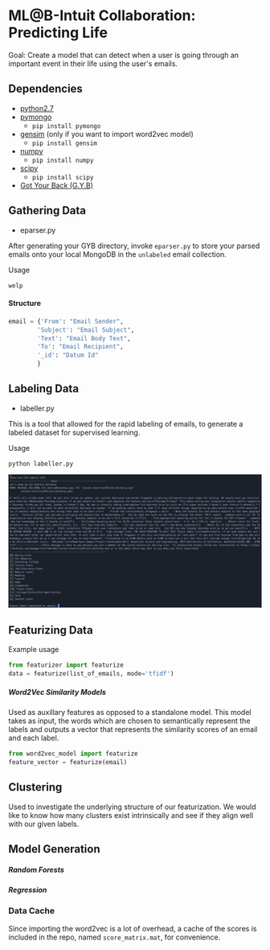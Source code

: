 # ML@B-Intuit Collaboration: Predicting Life
Goal: Create a model that can detect when a user is going through an important event in their life using the user's emails.

## Dependencies
* [python2.7][1]
* [pymongo][2]
    * `pip install pymongo`
* [gensim][3] (only if you want to import word2vec model)
    * `pip install gensim`
* [numpy][4]
    * `pip install numpy`
* [scipy][5]
    * `pip install scipy`
* [Got Your Back (G.Y.B)][6]


## Gathering Data
* eparser.py

After generating your GYB directory, invoke `eparser.py` to store your parsed emails onto your local MongoDB in the `unlabeled` email collection.

Usage
```
welp
```
#### Structure
```python
email = {'From': "Email Sender",
        'Subject': "Email Subject",
        'Text': "Email Body Text",
        'To': "Email Recipient",
        '_id': "Datum Id"
        }
```
## Labeling Data
* labeller.py

This is a tool that allowed for the rapid labeling of emails, to generate a labeled dataset for supervised learning.

Usage
```
python labeller.py
```
![alt text][labeller]
## Featurizing Data

Example usage
```python
from featurizer import featurize
data = featurize(list_of_emails, mode='tfidf')
```

##### Word2Vec Similarity Models
Used as auxillary features as opposed to a standalone model. This model takes as input, the words which are chosen to semantically represent the labels and outputs a vector that represents the similarity scores of an email and each label.

```python
from word2vec_model import featurize
feature_vector = featurize(email)
```

## Clustering
Used to investigate the underlying structure of our featurization. We would like to know how many clusters exist intrinsically and see if they align well with our given labels.

## Model Generation

##### Random Forests
##### Regression

### Data Cache
Since importing the word2vec is a lot of overhead, a cache of the scores is included in the repo, named `score_matrix.mat`, for convenience.  

[1]: https://www.python.org/downloads/release/python-2712/
[2]: https://api.mongodb.com/python/current/
[3]: https://radimrehurek.com/gensim/
[4]: http://www.numpy.org/
[5]: https://www.scipy.org/
[6]: https://github.com/jay0lee/got-your-back/wiki

[labeller]: https://github.com/rykard95/MLAB_Intuit/blob/master/imgs/Intuit_labeller_screenshot.png

